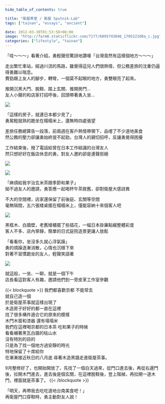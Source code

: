 ```yaml
---
hide_table_of_contents: true

title: "衛屋茶室 / 衛屋 Sputnik-Lab"
tags: ["tainan", "essays", "ancient"]

date: 2012-03-30T01:53:58+08:00
image: "http://farm8.staticflickr.com/7177/6895743046_1705223d0a_c.jpg"
categories: ["lifestyle", "tainan"]
---
```


「哇～～～」看著介紹，勇輕聲但驚訝地讚嘆「台灣竟然有這樣個地方～～～」

走出繁忙車站，經過川流的馬路，雖覺得這兒人們很熱情，但公務差旅的沈重仍逼得勇難以喘息。  
費勁跟上友人的腳步，轉彎，一個莫不起眼的地方，勇雙眼亮了起來。

推開沉黑大門、脫鞋、踏上玄關、推開房門…  
友人小聲的和店家打招呼後，回頭帶著勇入坐…

![](http://farm8.staticflickr.com/7085/6895742168_b697a68f19_c.jpg)

「這樣的房子，就連日本都少見了」  
勇駕輕就熟的跪坐在榻榻米上，還無時四處張望

差旅任務總算告一段落，前兩週在客戶熱情帶領下，品嚐了不少道地美食  
然公務的壓力卻讓勇始終提不起勁，台灣人的親切招呼，反讓勇覺得困擾

工作結束後，撥了電話給曾在日本工作結識的台灣友人  
然只想好好在飯店休息的勇，對友人邀約卻是連聲拒絕

![](http://farm8.staticflickr.com/7139/7041833965_cdfd050677_c.jpg)

![](http://farm8.staticflickr.com/7042/7041836815_bb40256ccd_c.jpg)

「麻煩給我宇治玄米茶跟季節和果子」  
拗不過友人的邀請，勇答應一起喝杯午茶敘舊，卻對衛屋大感訝異

不大的空間裡，店家還保留了前後庭、玄關等空間  
毫無隔間，五六張矮桌擺在榻榻米上，僅能容納十來個客人吧

![](http://farm8.staticflickr.com/7198/6895745682_0e43f3591d_c.jpg)

黑框木、白牆壁，老舊矮櫃擺了些插花，一幅日本掛廉點綴整體彩度  
客人不多、店內寧靜，簡單的日式庭院造景更讓人放鬆

「看看你，坐沒多久就心浮氣躁」  
勇的煩躁逐漸消散，心情也沉穩下來  
對著不習慣跪坐的友人，輕聲笑語著

![](http://farm8.staticflickr.com/7177/6895743046_1705223d0a_c.jpg)

就這般，一坐、一聊，就是一個下午  
店長看這對客人有趣，邀請他們到一旁皮革工作室參觀

{{< blockquote >}}
我們都喜歡京都 不能常去  
就自己造一個  
於是衛屋茶事就這樣出現了  
木造房子好好的都一直在這裡  
找了很多構件適合它的原來的模樣  
木門木窗和漆器 還有塌塌米  
我們在這裡喝京都的日本茶 吃和果子的時候  
看看襯著黑瓦白牆的枯山水  
沒有特別的目的  
只是為了找一個地方過安靜的時光  
特地保留了十席給你  
在漸漸接近秋日的八月底 尋著木造黑牆走進衛屋茶事。

9月整修好了，也開始開放了，先找了一個白天過來，從門口進去後，再從右邊門後，拉開木門進去，進去後是個玄關，在這裡脫鞋後，登上階梯，再拉開一道木門，裡面就是茶事了。
{{< /blockquote >}}

「明天，再帶我去吃吃道地台南美食吧！」  
再衛屋門口穿鞋時，勇主動對友人說！
